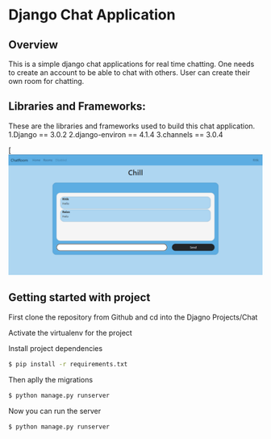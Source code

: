 # Django Chat Application 

## Overview

This is a simple django chat applications for real time chatting. One needs to create an account to be able to chat with others. User can create their own room for chatting.

## Libraries and Frameworks:

These are the libraries and frameworks used to build this chat application.
1.Django == 3.0.2
2.django-environ == 4.1.4
3.channels == 3.0.4

[![Screenshot-70.png](/chat.png)


## Getting started with project
First clone the repository from Github and cd into the Djagno Projects/Chat

Activate the virtualenv for the project

Install project dependencies 
```bash
$ pip install -r requirements.txt
```

Then aplly the migrations 
```bash
$ python manage.py runserver
```

Now you can run the server
```bash
$ python manage.py runserver
```